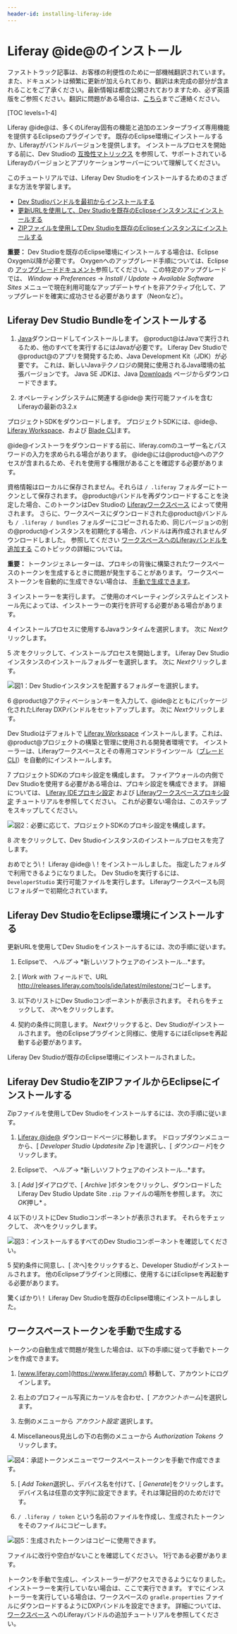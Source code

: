 ```yaml
---
header-id: installing-liferay-ide
---
```


# Liferay @ide@のインストール

<p class="alert alert-info"><span class="wysiwyg-color-blue120">ファストトラック記事は、お客様の利便性のために一部機械翻訳されています。また、ドキュメントは頻繁に更新が加えられており、翻訳は未完成の部分が含まれることをご了承ください。最新情報は都度公開されておりますため、必ず英語版をご参照ください。翻訳に問題がある場合は、<a href="mailto:support-content-jp@liferay.com">こちら</a>までご連絡ください。</span></p>

[TOC levels=1-4]

Liferay @ide@は、多くのLiferay固有の機能と追加のエンタープライズ専用機能を提供するEclipseのプラグインです。 既存のEclipse環境にインストールするか、Liferayがバンドルバージョンを提供します。 インストールプロセスを開始する前に、Dev Studioの [互換性マトリックス](https://web.liferay.com/group/customer/dxp/support/compatibility-matrix/developer-tools) を参照して、サポートされているLiferayのバージョンとアプリケーションサーバーについて理解してください。

このチュートリアルでは、Liferay Dev Studioをインストールするためのさまざまな方法を学習します。

  - [Dev Studioバンドルを最初からインストールする](#install-the-liferay-dev-studio-bundle)
  - [更新URLを使用して、Dev Studioを既存のEclipseインスタンスにインストールする](#install-liferay-dev-studio-into-eclipse-environment)
  - [ZIPファイルを使用してDev Studioを既存のEclipseインスタンスにインストールする](#install-liferay-dev-studio-into-eclipse-from-a-zip-file)

**重要：** Dev Studioを既存のEclipse環境にインストールする場合は、Eclipse Oxygen以降が必要です。 Oxygenへのアップグレード手順については、Eclipseの [アップグレードドキュメント](https://wiki.eclipse.org/FAQ_How_do_I_upgrade_Eclipse_IDE%3F#Upgrading_existing_Eclipse_IDE_and_Installed_Features_to_newer_release)参照してください。 この特定のアップグレードでは、 *Window* → *Preferences* → *Install / Update* → *Available Software Sites* メニューで現在利用可能なアップデートサイトを非アクティブ化して、アップグレードを確実に成功させる必要があります（Neonなど）。

## Liferay Dev Studio Bundleをインストールする

1.  [Java](http://java.oracle.com)ダウンロードしてインストールします。 @product@はJavaで実行されるため、他のすべてを実行するにはJavaが必要です。 Liferay Dev Studioで@product@のアプリを開発するため、Java Development Kit（JDK）が必要です。 これは、新しいJavaテクノロジの開発に使用されるJava環境の拡張バージョンです。 Java SE JDKは、Java [Downloads](http://www.oracle.com/technetwork/java/javase/downloads/index.html) ページからダウンロードできます。

2.  オペレーティングシステムに関連する@ide@</a> 実行可能ファイルを含むLiferayの最新の3.2.x

プロジェクトSDKをダウンロードします。 プロジェクトSDKには、@ide@、 [Liferay Workspace](/docs/7-1/tutorials/-/knowledge_base/t/liferay-workspace)、および [Blade CLI](/docs/7-1/tutorials/-/knowledge_base/t/blade-cli)ます。</p> 
   
   @ide@インストーラをダウンロードする前に、liferay.comのユーザー名とパスワードの入力を求められる場合があります。 @ide@には@product@へのアクセスが含まれるため、それを使用する権限があることを確認する必要があります。
   
   資格情報はローカルに保存されません。それらは `/ .liferay` フォルダーにトークンとして保存されます。 @product@バンドルを再ダウンロードすることを決定した場合、このトークンはDev Studioの [Liferayワークスペース](/docs/7-1/tutorials/-/knowledge_base/t/liferay-workspace) によって使用されます。 さらに、ワークスペースにダウンロードされた@product@バンドルも `/ .liferay / bundles` フォルダーにコピーされるため、同じバージョンの別の@product@インスタンスを初期化する場合、バンドルは再作成されませんダウンロードしました。 参照してください [ワークスペースへのLiferayバンドルを追加する](/docs/7-1/tutorials/-/knowledge_base/t/configuring-a-liferay-workspace#adding-a-liferay-bundle-to-a-workspace) このトピックの詳細については。
   
   **重要：** トークンジェネレーターは、プロキシの背後に構築されたワークスペースのトークンを生成するときに問題が発生することがあります。 ワークスペーストークンを自動的に生成できない場合は、 [手動で生成できます](#generating-a-workspace-token-manually)。</li> 
   
   3  インストーラーを実行します。 ご使用のオペレーティングシステムとインストール先によっては、インストーラーの実行を許可する必要がある場合があります。

4  インストールプロセスに使用するJavaランタイムを選択します。 次に *Next*クリックします。

5  *次* をクリックして、インストールプロセスを開始します。 Liferay Dev Studioインスタンスのインストールフォルダーを選択します。 次に *Next*クリックします。
  
  ![図1：Dev Studioインスタンスを配置するフォルダーを選択します。](../../../images-dxp/dev-studio-install.png)

6  @product@アクティベーションキーを入力して、@ide@とともにパッケージ化されたLiferay DXPバンドルをセットアップします。 次に *Next*クリックします。
  
  Dev Studioはデフォルトで [Liferay Workspace](/docs/7-1/tutorials/-/knowledge_base/t/liferay-workspace) インストールします。これは、@product@プロジェクトの構築と管理に使用される開発者環境です。 インストーラーは、Liferayワークスペースとその専用コマンドラインツール（[ブレードCLI](/docs/7-1/tutorials/-/knowledge_base/t/blade-cli)）を自動的にインストールします。

7  プロジェクトSDKのプロキシ設定を構成します。 ファイアウォールの内側でDev Studioを使用する必要がある場合は、プロキシ設定を構成できます。 詳細については、 [Liferay IDEプロキシ設定](/docs/7-1/tutorials/-/knowledge_base/t/setting-proxy-requirements-for-liferay-ide) および [Liferayワークスペースプロキシ設定](/docs/7-1/tutorials/-/knowledge_base/t/setting-proxy-requirements-for-liferay-workspace) チュートリアルを参照してください。 これが必要ない場合は、このステップをスキップしてください。
  
  ![図2：必要に応じて、プロジェクトSDKのプロキシ設定を構成します。](../../../images-dxp/dev-studio-proxy-settings.png)

8  *次* をクリックして、Dev Studioインスタンスのインストールプロセスを完了します。</ol> 

おめでとう\！ Liferay @ide@ \！をインストールしました。 指定したフォルダで利用できるようになりました。 Dev Studioを実行するには、 `DeveloperStudio` 実行可能ファイルを実行します。 Liferayワークスペースも同じフォルダーで初期化されています。



## Liferay Dev StudioをEclipse環境にインストールする

更新URLを使用してDev Studioをインストールするには、次の手順に従います。

1.  Eclipseで、 *ヘルプ* → *新しいソフトウェアのインストール...*ます。

2.  [ *Work with* フィールドで、URL <http://releases.liferay.com/tools/ide/latest/milestone/>コピーします。

3.  以下のリストにDev Studioコンポーネントが表示されます。 それらをチェックして、 *次へ*をクリックします。

4.  契約の条件に同意します。 *Next*クリックすると、Dev Studioがインストールされます。 他のEclipseプラグインと同様に、使用するにはEclipseを再起動する必要があります。

Liferay Dev Studioが既存のEclipse環境にインストールされました。



## Liferay Dev StudioをZIPファイルからEclipseにインストールする

Zipファイルを使用してDev Studioをインストールするには、次の手順に従います。

1.  [Liferay @ide@](https://web.liferay.com/group/customer/dxp/downloads/developer-tools) ダウンロードページに移動します。 ドロップダウンメニューから、[ *Developer Studio Updatesite Zip* ]を選択し、[ *ダウンロード*]をクリックします。

2.  Eclipseで、 *ヘルプ* → *新しいソフトウェアのインストール...*ます。

3.  [ *Add* ]ダイアログで、[ *Archive* ]ボタンをクリックし、ダウンロードしたLiferay Dev Studio Update Site `.zip` ファイルの場所を参照します。 次に *OK*押し* 。</p></li> 
   
   4  以下のリストにDev Studioコンポーネントが表示されます。 それらをチェックして、 *次へ*をクリックします。
  
  ![図3：インストールするすべてのDev Studioコンポーネントを確認してください。](../../../images-dxp/dev-studio-zip-install.png)

5  契約条件に同意し、[ *次へ*]をクリックすると、Developer Studioがインストールされます。 他のEclipseプラグインと同様に、使用するにはEclipseを再起動する必要があります。</ol> 

驚くばかり\！ Liferay Dev Studioを既存のEclipse環境にインストールしました。



## ワークスペーストークンを手動で生成する

トークンの自動生成で問題が発生した場合は、以下の手順に従って手動でトークンを作成できます。

1.  [www.liferay.com](https://www.liferay.com/) 移動して、アカウントにログインします。

2.  右上のプロフィール写真にカーソルを合わせ、[ *アカウントホーム*]を選択します。

3.  左側のメニューから *アカウント設定* 選択します。

4.  Miscellaneous見出しの下の右側のメニューから *Authorization Tokens* クリックします。
   
   ![図4：承認トークンメニューでワークスペーストークンを手動で作成できます。](../../../images-dxp/authorization-tokens-option.png)

5.  [ *Add Token*選択し、デバイス名を付けて、[ *Generate*]をクリックします。 デバイス名は任意の文字列に設定できます。それは簿記目的のためだけです。

6.  `/ .liferay / token` という名前のファイルを作成し、生成されたトークンをそのファイルにコピーします。
   
   ![図5：生成されたトークンはコピーに使用できます。](../../../images-dxp/generated-token.png)
   
   ファイルに改行や空白がないことを確認してください。 1行である必要があります。

トークンを手動で生成し、インストーラーがアクセスできるようになりました。 インストーラーを実行していない場合は、ここで実行できます。 すでにインストーラーを実行している場合は、ワークスペースの `gradle.properties` ファイルにダウンロードするようにDXPバンドルを設定できます。 詳細については、 [ワークスペース](/docs/7-1/tutorials/-/knowledge_base/t/configuring-a-liferay-workspace#adding-a-liferay-bundle-to-a-workspace) へのLiferayバンドルの追加チュートリアルを参照してください。

